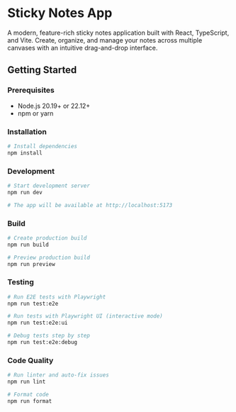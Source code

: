 # Sticky Notes App

A modern, feature-rich sticky notes application built with React, TypeScript, and Vite. 
Create, organize, and manage your notes across multiple canvases with an intuitive drag-and-drop interface.

## Getting Started

### Prerequisites

- Node.js 20.19+ or 22.12+
- npm or yarn

### Installation

```bash
# Install dependencies
npm install
```

### Development

```bash
# Start development server
npm run dev

# The app will be available at http://localhost:5173
```

### Build

```bash
# Create production build
npm run build

# Preview production build
npm run preview
```

### Testing

```bash
# Run E2E tests with Playwright
npm run test:e2e

# Run tests with Playwright UI (interactive mode)
npm run test:e2e:ui

# Debug tests step by step
npm run test:e2e:debug
```

### Code Quality

```bash
# Run linter and auto-fix issues
npm run lint

# Format code
npm run format
```
